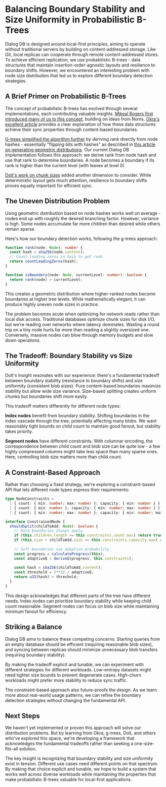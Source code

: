 # Balancing Boundary Stability and Size Uniformity in Probabilistic B-Trees

Dialog DB is designed around local-first principles, aiming to operate without traditional servers by building on content-addressed storage. Like Git, local replicas can cooperate through remote content-addressed stores. To achieve efficient replication, we use probabilistic B-trees - data structures that maintain insertion-order-agnostic layouts and resilience to boundary shifts. However, we encountered an interesting problem with node size distribution that led us to explore different boundary detection strategies.

## A Brief Primer on Probabilistic B-Trees

The concept of probabilistic B-trees has evolved through several implementations, each contributing valuable insights. [Mikeal Rogers first introduced many of us to this concept](https://github.com/mikeal/prolly-trees), building on ideas from Noms. [Okra's excellent article](https://joelgustafson.com/posts/2023-05-04/merklizing-the-key-value-store-for-fun-and-profit) provides a clear explanation of how these data structures achieve their sync properties through content-based boundaries.

[G-trees simplified the algorithm further](https://g-trees.github.io/g_trees/) by deriving rank directly from node hashes - essentially "flipping bits with hashes" as described in [this article on generating geometric distributions](https://blog.textile.io/weeknotes-generating-distributed-random-variables-using-cryptographic-hashes,-solving-ethers-v6-hardhat-nonce-issues,-and-thinking-about-responsive-design). Our current Dialog DB implementation follows this approach: we derive rank from node hash and use that rank to determine boundaries. A node becomes a boundary if its rank is higher than the current level (with leaves at level 0).

[Dolt's work on chunk sizes](https://www.dolthub.com/blog/2022-06-27-prolly-chunker/) added another dimension to consider. While deterministic layout gets much attention, resilience to boundary shifts proves equally important for efficient sync.

## The Uneven Distribution Problem

Using geometric distribution based on node hashes works well on average - nodes end up with roughly the desired branching factor. However, variance is high. Some nodes accumulate far more children than desired while others remain sparse.

Here's how our boundary detection works, following the g-trees approach:

```typescript
function rank(node: Node): number {
  const hash = sha256(node.content);
  // Count leading zeros in hash to get rank
  return countLeadingZeros(hash);
}

function isBoundary(node: Node, currentLevel: number): boolean {
  return rank(node) > currentLevel;
}
```

This creates a geometric distribution where higher-ranked nodes become boundaries at higher tree levels. While mathematically elegant, it can produce highly uneven node sizes in practice.

The problem becomes acute when optimizing for network reads rather than local disk access. Traditional databases optimize chunk sizes for disk I/O, but we're reading over networks where latency dominates. Wasting a round trip on a tiny node hurts far more than reading a slightly oversized one. Conversely, massive nodes can blow through memory budgets and slow down operations.

## The Tradeoff: Boundary Stability vs Size Uniformity

Dolt's insight resonates with our experience: there's a fundamental tradeoff between boundary stability (resistance to boundary shifts) and size uniformity (consistent blob sizes). Pure content-based boundaries maximize stability but allow wide size variance. Size-based splitting creates uniform chunks but boundaries shift more easily.

This tradeoff matters differently for different node types:

**Index nodes** benefit from boundary stability. Shifting boundaries in the index cascade through the tree, potentially affecting many blobs. We want reasonably tight bounds on child count to maintain good fanout, but stability takes priority.

**Segment nodes** have different constraints. With columnar encoding, the correspondence between child count and blob size can be quite low - a few highly compressed columns might take less space than many sparse ones. Here, controlling blob size matters more than child count.

## A Constraint-Based Approach

Rather than choosing a fixed strategy, we're exploring a constraint-based API that lets different node types express their requirements:

```typescript
type NodeConstraints = 
  | { count: { min: number; max: number }; capacity: { min: number } }      // Index nodes
  | { count: { min: number }; capacity: { min: number; max: number } }      // Segment nodes
  | { count: { min: number; max: number }; capacity: { min: number; max: number } }; // Both

interface ConstrainedNode {
  shouldSplit(childToAdd: Node): boolean {
    // Hard boundaries always apply
    if (this.children.length >= this.constraints.count.max) return true;
    if (this.size + childToAdd.size >= this.constraints.capacity.max) return true;
    
    // Soft boundaries use adaptive probability
    const progress = calculateProgress(this);
    const adaptiveQ = deriveQ(progress, this.constraints);
    
    const hash = sha256(childToAdd.content);
    const threshold = 2**32 / adaptiveQ;
    return u32(hash) < threshold;
  }
}
```

This design acknowledges that different parts of the tree have different needs. Index nodes can prioritize boundary stability while keeping child count reasonable. Segment nodes can focus on blob size while maintaining minimum fanout for efficiency.

## Striking a Balance

Dialog DB aims to balance these competing concerns. Starting queries from an empty database should be efficient (requiring reasonable blob sizes), and syncing between replicas should minimize unnecessary blob transfers (requiring boundary stability).

By making the tradeoff explicit and tunable, we can experiment with different strategies for different workloads. Low-entropy datasets might need tighter size bounds to prevent degenerate cases. High-churn workloads might prefer more stability to reduce sync traffic.

The constraint-based approach also future-proofs the design. As we learn more about real-world usage patterns, we can refine the boundary detection strategies without changing the fundamental API.

## Next Steps

We haven't yet implemented or proven this approach will solve our distribution problems. But by learning from Okra, g-trees, Dolt, and others who've explored this space, we're developing a framework that acknowledges the fundamental tradeoffs rather than seeking a one-size-fits-all solution.

The key insight is recognizing that boundary stability and size uniformity exist in tension. Different use cases need different points on that spectrum. By making that choice explicit and tunable, we hope to build a system that works well across diverse workloads while maintaining the properties that make probabilistic B-trees valuable for local-first applications.